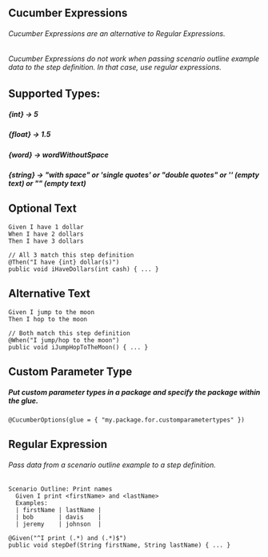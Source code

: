 ## Cucumber Expressions
###### Cucumber Expressions are an alternative to Regular Expressions.
###### Cucumber Expressions do not work when passing scenario outline example data to the step definition. In that case, use regular expressions.
## Supported Types:
##### {int} -> 5
##### {float} -> 1.5
##### {word} -> wordWithoutSpace
##### {string} -> "with space" or 'single quotes' or "double quotes" or '' (empty text) or "" (empty text)
## Optional Text
```
Given I have 1 dollar
When I have 2 dollars
Then I have 3 dollars

// All 3 match this step definition
@Then("I have {int} dollar(s)")
public void iHaveDollars(int cash) { ... }
```
## Alternative Text
```
Given I jump to the moon
Then I hop to the moon

// Both match this step definition
@When("I jump/hop to the moon")
public void iJumpHopToTheMoon() { ... }
```
## Custom Parameter Type
##### Put custom parameter types in a package and specify the package within the glue.
```
@CucumberOptions(glue = { "my.package.for.customparametertypes" })
```
## Regular Expression
###### Pass data from a scenario outline example to a step definition.
```
Scenario Outline: Print names
  Given I print <firstName> and <lastName>
  Examples:
  | firstName | lastName |
  | bob       | davis    |
  | jeremy    | johnson  |

@Given("^I print (.*) and (.*)$")
public void stepDef(String firstName, String lastName) { ... }
```

